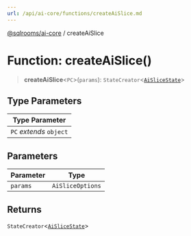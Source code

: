 ```yaml
---
url: /api/ai-core/functions/createAiSlice.md
---
```

[@sqlrooms/ai-core](../index.md) / createAiSlice

# Function: createAiSlice()

> **createAiSlice**<`PC`>(`params`): `StateCreator`<[`AiSliceState`](../type-aliases/AiSliceState.md)>

## Type Parameters

| Type Parameter |
| ------ |
| `PC` *extends* `object` |

## Parameters

| Parameter | Type |
| ------ | ------ |
| `params` | `AiSliceOptions` |

## Returns

`StateCreator`<[`AiSliceState`](../type-aliases/AiSliceState.md)>
